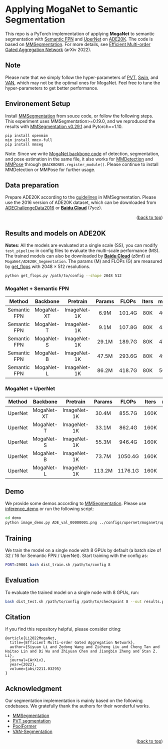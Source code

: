 # Applying MogaNet to Semantic Segmentation

This repo is a PyTorch implementation of applying **MogaNet** to semantic segmentation with [Semantic FPN](https://arxiv.org/abs/1901.02446) and [UperNet](https://arxiv.org/abs/1505.04597) on [ADE20K](https://arxiv.org/abs/1608.05442). The code is based on [MMSegmentation](https://github.com/open-mmlab/mmsegmentation/tree/v0.29.1).
For more details, see [Efficient Multi-order Gated Aggregation Network](https://arxiv.org/abs/2211.03295) (arXiv 2022).

## Note

Please note that we simply follow the hyper-parameters of [PVT](https://github.com/whai362/PVT/tree/v2/detection), [Swin](https://github.com/microsoft/Swin-Transformer), and [VAN](https://github.com/Visual-Attention-Network/VAN-Segmentation), which may not be the optimal ones for MogaNet. Feel free to tune the hyper-parameters to get better performance.

## Environement Setup

Install [MMSegmentation](https://github.com/open-mmlab/mmsegmentation/) from souce code, or follow the following steps. This experiment uses MMSegmentation>=0.19.0, and we reproduced the results with [MMSegmentation v0.29.1](https://github.com/open-mmlab/mmsegmentation/tree/v0.29.1) and Pytorch==1.10.
```
pip install openmim
mim install mmcv-full
pip install mmseg
```

Note: Since we write [MogaNet backbone code](../models/moganet.py) of detection, segmentation, and pose estimation in the same file, it also works for [MMDetection](https://github.com/open-mmlab/mmdetection/tree/v2.26.0) and [MMPose](https://github.com/open-mmlab/mmpose/tree/v0.29.0) through `@BACKBONES.register_module()`. Please continue to install MMDetection or MMPose for further usage.

## Data preparation

Prepare ADE20K according to the [guidelines](https://github.com/open-mmlab/mmsegmentation/blob/master/docs/dataset_prepare.md#prepare-datasets) in MMSegmentation. Please use the 2016 version of ADE20K dataset, which can be downloaded from [ADEChallengeData2016](data.csail.mit.edu/places/ADEchallenge/ADEChallengeData2016.zip) or [**Baidu Cloud**](https://pan.baidu.com/s/1EIrXVTOxX-cdhYVfqd9Vng?pwd=7ycz) (7ycz).

<p align="right">(<a href="#top">back to top</a>)</p>

## Results and models on ADE20K

**Notes**: All the models are evaluated at a single scale (SS), you can modify `test_pipeline` in config files to evaluate the multi-scale performance (MS). The trained models can also be downloaded by [**Baidu Cloud**](https://pan.baidu.com/s/1d5MTTC66gegehmfZvCQRUA?pwd=z8mf) (z8mf) at `MogaNet/ADE20K_Segmentation`. The params (M) and FLOPs (G) are measured by [get_flops](get_flops.py) with 2048 $\times$ 512 resolutions.
```bash
python get_flops.py /path/to/config --shape 2048 512
```

### MogaNet + Semantic FPN

| Method | Backbone | Pretrain | Params | FLOPs | Iters | mIoU | mAcc | Config | Download |
|:---:|:---:|:---:|:---:|:---:|:---:|:---:|:---:|:---:|:---:|
| Semantic FPN | MogaNet-XT | ImageNet-1K | 6.9M | 101.4G | 80K | 40.3 | 52.4 | [config](configs/sem_fpn/moganet/fpn_moganet_xtiny_80k_ade20k.py) | [log](https://github.com/Westlake-AI/MogaNet/releases/download/moganet-seg-weights/fpn_moganet_xtiny_80k_ade20k.log.json) / [model](https://github.com/Westlake-AI/MogaNet/releases/download/moganet-seg-weights/fpn_moganet_xtiny_80k_ade20k.pth) |
| Semantic FPN | MogaNet-T | ImageNet-1K | 9.1M | 107.8G | 80K | 43.1 | 55.4 | [config](configs/sem_fpn/moganet/fpn_moganet_tiny_80k_ade20k.py) | [log](https://github.com/Westlake-AI/MogaNet/releases/download/moganet-seg-weights/fpn_moganet_tiny_80k_ade20k.log.json) / [model](https://github.com/Westlake-AI/MogaNet/releases/download/moganet-seg-weights/fpn_moganet_tiny_80k_ade20k.pth) |
| Semantic FPN | MogaNet-S | ImageNet-1K | 29.1M | 189.7G | 80K | 47.7 | 59.8 | [config](configs/sem_fpn/moganet/fpn_moganet_small_80k_ade20k.py) | [log](https://github.com/Westlake-AI/MogaNet/releases/download/moganet-seg-weights/fpn_moganet_small_80k_ade20k.log.json) / [model](https://github.com/Westlake-AI/MogaNet/releases/download/moganet-seg-weights/fpn_moganet_small_80k_ade20k.pth) |
| Semantic FPN | MogaNet-B | ImageNet-1K | 47.5M | 293.6G | 80K | 49.3 | 61.6 | [config](configs/sem_fpn/moganet/fpn_moganet_base_80k_ade20k.py) | [log](https://github.com/Westlake-AI/MogaNet/releases/download/moganet-seg-weights/fpn_moganet_base_80k_ade20k.log.json) / [model](https://github.com/Westlake-AI/MogaNet/releases/download/moganet-seg-weights/fpn_moganet_base_80k_ade20k.pth) |
| Semantic FPN | MogaNet-L | ImageNet-1K | 86.2M | 418.7G | 80K | 50.2 | 63.0 | [config](configs/sem_fpn/moganet/fpn_moganet_large_80k_ade20k.py) | [log](https://github.com/Westlake-AI/MogaNet/releases/download/moganet-seg-weights/fpn_moganet_large_80k_ade20k.log.json) / [model](https://github.com/Westlake-AI/MogaNet/releases/download/moganet-seg-weights/fpn_moganet_large_80k_ade20k.pth) |

### MogaNet + UperNet

| Method | Backbone | Pretrain | Params | FLOPs | Iters | mIoU | mAcc | Config | Download |
|:---:|:---:|:---:|:---:|:---:|:---:|:---:|:---:|:---:|:---:|
| UperNet | MogaNet-XT | ImageNet-1K | 30.4M | 855.7G | 160K | 42.2 | 55.1 | [config](configs/upernet/moganet/upernet_moganet_xtiny_512x512_160k_ade20k.py) | [log](https://github.com/Westlake-AI/MogaNet/releases/download/moganet-seg-weights/upernet_moganet_xtiny_512x512_160k_ade20k.log.json) / [model](https://github.com/Westlake-AI/MogaNet/releases/download/moganet-seg-weights/upernet_moganet_xtiny_512x512_160k_ade20k.pth) |
| UperNet | MogaNet-T | ImageNet-1K | 33.1M | 862.4G | 160K | 43.7 | 57.1 | [config](configs/upernet/moganet/upernet_moganet_tiny_512x512_160k_ade20k.py) | [log](https://github.com/Westlake-AI/MogaNet/releases/download/moganet-seg-weights/upernet_moganet_tiny_512x512_160k_ade20k.log.json) / [model](https://github.com/Westlake-AI/MogaNet/releases/download/moganet-seg-weights/upernet_moganet_tiny_512x512_160k_ade20k.pth) |
| UperNet | MogaNet-S | ImageNet-1K | 55.3M | 946.4G | 160K | 49.2 | 61.6 | [config](configs/upernet/moganet/upernet_moganet_small_512x512_160k_ade20k.py) | [log](https://github.com/Westlake-AI/MogaNet/releases/download/moganet-seg-weights/upernet_moganet_small_512x512_160k_ade20k.log.json) / [model](https://github.com/Westlake-AI/MogaNet/releases/download/moganet-seg-weights/upernet_moganet_small_512x512_160k_ade20k.pth) |
| UperNet | MogaNet-B | ImageNet-1K | 73.7M | 1050.4G | 160K | 50.1 | 63.4 | [config](configs/upernet/moganet/upernet_moganet_base_512x512_160k_ade20k.py) | [log](https://github.com/Westlake-AI/MogaNet/releases/download/moganet-seg-weights/upernet_moganet_base_512x512_160k_ade20k.log.json) / [model](https://github.com/Westlake-AI/MogaNet/releases/download/moganet-seg-weights/upernet_moganet_base_512x512_160k_ade20k.pth) |
| UperNet | MogaNet-L | ImageNet-1K | 113.2M | 1176.1G | 160K | 50.9 | 63.5 | [config](configs/upernet/moganet/upernet_moganet_large_512x512_160k_ade20k.py) | [log](https://github.com/Westlake-AI/MogaNet/releases/download/moganet-seg-weights/upernet_moganet_large_512x512_160k_ade20k.log.json) / [model](https://github.com/Westlake-AI/MogaNet/releases/download/moganet-seg-weights/upernet_moganet_large_512x512_160k_ade20k.pth) |

## Demo

We provide some demos according to [MMSegmentation](https://github.com/open-mmlab/mmsegmentation/demo). Please use [inference_demo](./demo/inference_demo.ipynb) or run the following script:
```bash
cd demo
python image_demo.py ADE_val_00000001.png ../configs/upernet/moganet/upernet_moganet_small_512x512_160k_ade20k.py ../work_dirs/checkpoints/upernet_moganet_small_512x512_160k_ade20k.pth --out-file pred.png
```

## Training

We train the model on a single node with 8 GPUs by default (a batch size of 32 / 16 for Semantic FPN / UperNet). Start training with the config as:
```bash
PORT=29001 bash dist_train.sh /path/to/config 8
```

## Evaluation

To evaluate the trained model on a single node with 8 GPUs, run:
```bash
bash dist_test.sh /path/to/config /path/to/checkpoint 8 --out results.pkl --eval mIoU
```

## Citation

If you find this repository helpful, please consider citing:
```
@article{Li2022MogaNet,
  title={Efficient Multi-order Gated Aggregation Network},
  author={Siyuan Li and Zedong Wang and Zicheng Liu and Cheng Tan and Haitao Lin and Di Wu and Zhiyuan Chen and Jiangbin Zheng and Stan Z. Li},
  journal={ArXiv},
  year={2022},
  volume={abs/2211.03295}
}
```

## Acknowledgment
Our segmentation implementation is mainly based on the following codebases. We gratefully thank the authors for their wonderful works.

- [MMSegmentation](https://github.com/open-mmlab/mmsegmentation)
- [PVT segmentation](https://github.com/whai362/PVT/tree/v2/segmentation)
- [PoolFormer](https://github.com/sail-sg/poolformer)
- [VAN-Segmentation](https://github.com/Visual-Attention-Network/VAN-Segmentation)

<p align="right">(<a href="#top">back to top</a>)</p>
